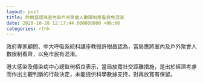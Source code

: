 ```yaml
---
layout: post
title: 許樹昌認為室內與戶外聚會人數限制應看齊免混淆
date: 2020-10-28 12:17:44.000000000 +08:00
categories: rthk
---
```


政府專家顧問、中大呼吸系統科講座教授許樹昌認為，當局應將室內及戶外聚會人數限制看齊，以免市民有混淆。

港大感染及傳染病中心總監何栢良表示，當局放寬社交距離措施，是出於經濟考慮而作出主觀判斷的行政決定，未能提供科學數據支持，對再放寬有保留。
